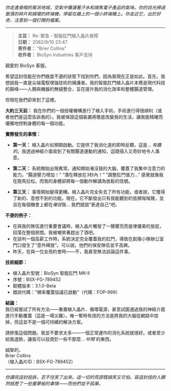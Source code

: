 _你走進昏暗的幫派地城，空氣中彌漫著汗水和燒焦電子產品的氣味。你的目光掃過散落的碎片和損壞的終端機，停留在牆上的一個小終端機上。你走近它，出於好奇，注意到一個打開的檔案。_

---

> **主旨：** Re: 緊急 - 智能肛門植入晶片故障  
> **日期：** 2082/9/10 23:47  
> **寄件者：** "Brier Collins"  
> **收件者：** BioSyn Industries 客戶支持

親愛的 BioSyn 客服，

希望這封信能在你們極度不適的狀態下找到你們，因為我現在正是如此。首先，我想說我一直是尖端電馭增強技術的擁護者。我的智能肛門植入晶片本應是現代科技的巔峰——人類與機器的無縫整合，旨在提升我的消化效率和整體腸道管理。

但現在我們卻來到了這裡。

**大約三天前：** 我在你們的一個授權機構進行了植入手術。手術進行得很順利（或者他們是這麼告訴我的）。我被保證這個裝置將徹底改變我的生活，讓我能精確而優雅地控制身體的每一個功能。

**實際發生的事情：**

- **第一天：** 植入晶片如預期啟動。它提供了我消化道的即時反饋，這是… _有趣的_。我透過神經介面收到了有關腸道運動的通知，這既侵入又奇妙地令人滿意。

- **第二天：** 系統開始出現異常。通知開始淹沒我的大腦，覆蓋了我集中注意力的能力。“腸道壓力增加！” “潛在釋放在3秒內！” “調整肛門張力…” 感覺就像我在跑馬拉松，而我的身體卻將每一個動作解讀為放鬆的信號。

- **第三天：** 事情開始變得更糟。植入晶片完全失去了所有功能，或者說，它獲得了新的、意想不到的功能。現在，它不斷發出只有我能聽到的低頻嗡嗡聲，並且在每個機會上都在*催促*我… 我們就說“表達自己”吧。

**不便的例子：**

- 在與我的隊伍進行重要會議時，植入晶片觸發了一聲響亮而旋律優美的放屁，回蕩在整個房間。我被嘲笑著趕出了酒吧。
- 在談判一個高薪工作時，系統決定完全覆蓋我的肛門，導致在創傷小隊辦公室門口發生了“意外釋放”。可以說，他們的保安隊伍並不高興。
- 昨天，在與一位女孩約會時——不，我甚至無法談論這件事。

**技術細節：**

- 植入晶片型號：BioSyn 智能肛門 MK-II
- 序號：BSX-FG-789452
- 韌體版本：3.1.0-Beta
- 錯誤代碼：“頻率覆蓋協議已啟動”（代碼：FOP-999）

**結論：**  
我已經嘗試了所有方法——重置植入晶片、循環電源，甚至試圖通過我的神經介面進行手動覆蓋（這是一場災難）。唯一暫時有效的方法是將我的大腦從網路中拔掉，但這並不是一個可持續的解決方案。

請修復這個問題。我並不要求太多——一個正常運作的消化系統就很好。或者至少給我退款，讓我可以投資於一些不那麼… _吵鬧_ 的東西。

誠摯的，  
Brier Collins  
（植入晶片ID：BSX-FG-789452）

---

_你讀完這封投訴，忍不住笑了出來。這一切的荒謬既搞笑又可怕。寫這封信的人顯然經歷了一些噩夢般的事情——而他們並不孤單。_

